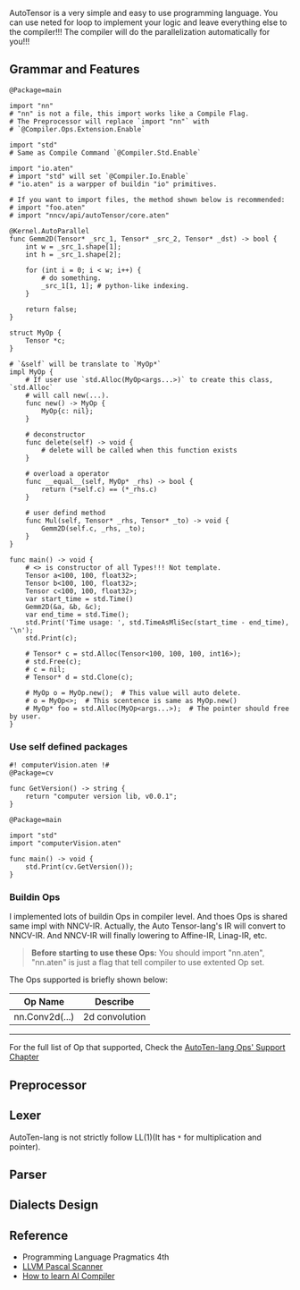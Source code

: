AutoTensor is a very simple and easy to use programming language. You can use neted for loop to implement your logic and leave everything else to the compiler!!! The compiler will do the parallelization automatically for you!!!

## Grammar and Features

```aten
@Package=main

import "nn"
# "nn" is not a file, this import works like a Compile Flag.
# The Preprocessor will replace `import "nn"` with
# `@Compiler.Ops.Extension.Enable`

import "std"
# Same as Compile Command `@Compiler.Std.Enable`

import "io.aten"
# import "std" will set `@Compiler.Io.Enable`
# "io.aten" is a warpper of buildin "io" primitives.

# If you want to import files, the method shown below is recommended:
# import "foo.aten"
# import "nncv/api/autoTensor/core.aten"

@Kernel.AutoParallel
func Gemm2D(Tensor* _src_1, Tensor* _src_2, Tensor* _dst) -> bool {
    int w = _src_1.shape[1];
    int h = _src_1.shape[2];

    for (int i = 0; i < w; i++) {
        # do something.
        _src_1[1, 1]; # python-like indexing.
    }

    return false;
}

struct MyOp {
    Tensor *c;
}

# `&self` will be translate to `MyOp*`
impl MyOp {
    # If user use `std.Alloc(MyOp<args...>)` to create this class, `std.Alloc`
    # will call new(...).
    func new() -> MyOp {
        MyOp{c: nil};
    }

    # deconstructor
    func delete(self) -> void {
        # delete will be called when this function exists
    }

    # overload a operator
    func __equal__(self, MyOp* _rhs) -> bool {
        return (*self.c) == (*_rhs.c)
    }

    # user defind method
    func Mul(self, Tensor* _rhs, Tensor* _to) -> void {
        Gemm2D(self.c, _rhs, _to);
    }
}

func main() -> void {
    # <> is constructor of all Types!!! Not template.
    Tensor a<100, 100, float32>;
    Tensor b<100, 100, float32>;
    Tensor c<100, 100, float32>;
    var start_time = std.Time()
    Gemm2D(&a, &b, &c);
    var end_time = std.Time();
    std.Print('Time usage: ', std.TimeAsMliSec(start_time - end_time), '\n');
    std.Print(c);

    # Tensor* c = std.Alloc(Tensor<100, 100, 100, int16>);
    # std.Free(c);
    # c = nil;
    # Tensor* d = std.Clone(c);

    # MyOp o = MyOp.new();  # This value will auto delete.
    # o = MyOp<>;  # This scentence is same as MyOp.new()
    # MyOp* foo = std.Alloc(MyOp<args...>);  # The pointer should free by user.
}
```

### Use self defined packages

```aten
#! computerVision.aten !#
@Package=cv

func GetVersion() -> string {
    return "computer version lib, v0.0.1";
}
```

```aten
@Package=main

import "std"
import "computerVision.aten"

func main() -> void {
    std.Print(cv.GetVersion());
}
```

### Buildin Ops

I implemented lots of buildin Ops in compiler level. And thoes Ops is shared same impl with NNCV-IR. Actually, the Auto Tensor-lang's IR will convert to NNCV-IR. And NNCV-IR will finally lowering to Affine-IR, Linag-IR, etc.

> **Before starting to use these Ops:** You should import "nn.aten", "nn.aten" is just a flag that tell compiler to use extented Op set.

The Ops supported is briefly shown below:

|    Op Name    |    Describe    |
| :------------: | :------------: |
| nn.Conv2d(...) | 2d convolution |

---

For the full list of Op that supported, Check the [AutoTen-lang Ops&#39; Support Chapter](AutoTensor-Ops-Supported.md)

## Preprocessor

## Lexer

AutoTen-lang is not strictly follow $\text{LL(1)}$(It has `*` for multiplication and pointer).

## Parser

## Dialects Design

## Reference

* Programming Language Pragmatics 4th
* [LLVM Pascal Scanner](https://github.com/FrozenGene/LLVMPascalCompiler/blob/master/LLVMPascal/LLVMPascal/scanner.cpp#L172)
* [How to learn AI Compiler](https://www.zhihu.com/question/564620976/answer/2848127300)
